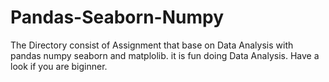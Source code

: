 # Pandas-Seaborn-Numpy
The Directory consist of  Assignment that base on Data Analysis with  pandas numpy seaborn and matplolib. it is fun doing Data Analysis. Have a look if you are biginner. 
